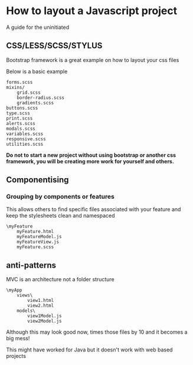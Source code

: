 # How to layout a Javascript project
A guide for the uninitiated

## CSS/LESS/SCSS/STYLUS

Bootstrap framework is a great example on how to layout your css files


Below is a basic example

```
forms.scss
mixins/
	grid.scss
	border-radius.scss
	gradients.scss
buttons.scss
type.scss
print.scss
alerts.scss
modals.scss
variables.scss
responsive.scss
utilities.scss

```

**Do not to start a new project without using bootstrap or another css framework, you will be creating more work for yourself and others.**

## Componentising

### Grouping by components or features

This allows others to find specific files associated with your feature and keep the stylesheets clean and namespaced

```
\myFeature
	myFeature.html
	myFeatureModel.js
	myFeatureView.js		
	myFeature.scss

```


## anti-patterns

MVC is an architecture not a folder structure

```
\myApp
	views\
		view1.html
		view2.html
	models\
		view1Model.js
		view2Model.js

```

Although this may look good now, times those files by 10 and it becomes a big mess!

This might have worked for Java but it doesn't work with web based projects
